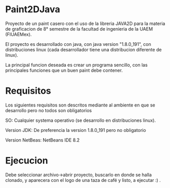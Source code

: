 # Paint2DJava
Proyecto de un paint casero con el uso de la libreria JAVA2D para la materia de graficacion de 8° semestre de la 
facultad de ingenieria de la UAEM (FIUAEMex).

El proyecto es desarrollado con java, con java version "1.8.0_191", con distribuciones linux (cada desarrollador tiene una
distribucion diferente de linux).

La principal funcion deseada es crear un programa sencillo, con las principales funciones que un buen paint debe contener.

# Requisitos
Los siguientes requisitos son descritos mediante al ambiente en que se desarrollo pero no todos son obligatorios

SO: Cualquier systema operativo (se desarrollo en distribuciones linux).

Version JDK: De preferencia la version 1.8.0_191 pero no obligatorio

Version NetBeas: NetBeans IDE 8.2

# Ejecucion

Debe seleccionar archivo->abrir proyecto, buscarlo en donde se halla clonado, y aparecera con el logo de una taza de café y listo, a ejecutar :) .

